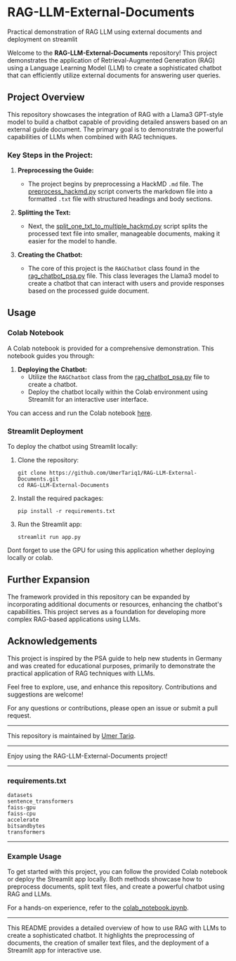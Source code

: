 # RAG-LLM-External-Documents
Practical demonstration of RAG LLM using external documents and deployment on streamlit

Welcome to the **RAG-LLM-External-Documents** repository! This project demonstrates the application of Retrieval-Augmented Generation (RAG) using a Language Learning Model (LLM) to create a sophisticated chatbot that can efficiently utilize external documents for answering user queries.

## Project Overview

This repository showcases the integration of RAG with a Llama3 GPT-style model to build a chatbot capable of providing detailed answers based on an external guide document. The primary goal is to demonstrate the powerful capabilities of LLMs when combined with RAG techniques.

### Key Steps in the Project:

1. **Preprocessing the Guide:**
   - The project begins by preprocessing a HackMD `.md` file. The [preprocess_hackmd.py](preprocess_hackmd.py) script converts the markdown file into a formatted `.txt` file with structured headings and body sections.

2. **Splitting the Text:**
   - Next, the [split_one_txt_to_multiple_hackmd.py](split_one_txt_to_multiple_hackmd.py) script splits the processed text file into smaller, manageable documents, making it easier for the model to handle.

3. **Creating the Chatbot:**
   - The core of this project is the `RAGChatbot` class found in the [rag_chatbot_psa.py](rag_chatbot_psa.py) file. This class leverages the Llama3 model to create a chatbot that can interact with users and provide responses based on the processed guide document.

## Usage

### Colab Notebook

A Colab notebook is provided for a comprehensive demonstration. This notebook guides you through:

1. **Deploying the Chatbot:**
   - Utilize the `RAGChatbot` class from the [rag_chatbot_psa.py](rag_chatbot_psa.py) file to create a chatbot.
   - Deploy the chatbot locally within the Colab environment using Streamlit for an interactive user interface.

You can access and run the Colab notebook [here](colab_notebook.ipynb). 

### Streamlit Deployment

To deploy the chatbot using Streamlit locally:

1. Clone the repository:
   ```
   git clone https://github.com/UmerTariq1/RAG-LLM-External-Documents.git
   cd RAG-LLM-External-Documents
   ```

2. Install the required packages:
   ```
   pip install -r requirements.txt
   ```

3. Run the Streamlit app:
   ```
   streamlit run app.py
   ```
Dont forget to use the GPU for using this application whether deploying locally or colab.

## Further Expansion

The framework provided in this repository can be expanded by incorporating additional documents or resources, enhancing the chatbot's capabilities. This project serves as a foundation for developing more complex RAG-based applications using LLMs.

## Acknowledgements

This project is inspired by the PSA guide to help new students in Germany and was created for educational purposes, primarily to demonstrate the practical application of RAG techniques with LLMs.

Feel free to explore, use, and enhance this repository. Contributions and suggestions are welcome!

For any questions or contributions, please open an issue or submit a pull request.

---

This repository is maintained by [Umer Tariq](https://github.com/UmerTariq1).

---

Enjoy using the RAG-LLM-External-Documents project!

---

### requirements.txt

```
datasets
sentence_transformers
faiss-gpu
faiss-cpu
accelerate
bitsandbytes
transformers
```

---

### Example Usage

To get started with this project, you can follow the provided Colab notebook or deploy the Streamlit app locally. Both methods showcase how to preprocess documents, split text files, and create a powerful chatbot using RAG and LLMs.

For a hands-on experience, refer to the [colab_notebook.ipynb](colab_notebook.ipynb).

---

This README provides a detailed overview of how to use RAG with LLMs to create a sophisticated chatbot. It highlights the preprocessing of documents, the creation of smaller text files, and the deployment of a Streamlit app for interactive use.
